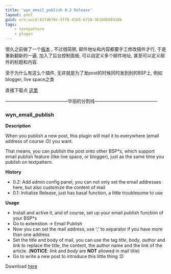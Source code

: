```yaml
---
title: 'wyn_email_publish 0.2 Release'
layout: post
guid: urn:uuid:61fdbf8c-5ff6-41b5-b710-361b9b08420b
tags:
    - textpattern
    - plugin
---
```


很久之前做了一个[版本](http://gopherwood.info/2008/01/16/txp-plugin-wyn-email-publish) , 不过很简陋, 邮件地址和内容都要手工修改插件才行, 于是重新翻新的一遍, 加入了后台控制面板, 可以自定义多个邮件地址, 甚至可以定义邮件的标题和内容.

至于为什么有这么个插件, 无非就是为了发post的时候同时发到别的BSP上, 例如blogger, live space之类

直接下载点 <a href="http://code.google.com/p/wyn-txp-plugins/downloads/list">这里</a>

&#8212;&#8212;&#8212;&#8212;&#8212;&#8212;&#8212;&#8212;&#8212;&#8212;&#8212;&#8212;&#8212;&#8212;华丽的分割线&#8212;&#8212;&#8212;&#8212;&#8212;&#8212;&#8212;&#8212;&#8212;&#8212;&#8212;&#8212;&#8212;&#8212;

### wyn_email_publish

__Description__

When you publish a new post, this plugin will mail it to everywhere (email address of course :D) you want.

That means, you can publish the post onto other <span class="caps">BSP*s, which support email publish feature (like live space, or blogger), just as the same time you publish on textpattern.

__History__

  * 0.2: Add admin config panel, you can not only set the email addresses here, but also customize the content of mail
  * 0.1: Initialize Release, just has basal function, a little troublesome to use

__Usage__

  * Install and active it, and of course, set up your email publish function of your <span class="caps">BSP*s
  * Go to extenstion -&gt; Email Publish
  * Now you can set the mail address, use &#8216;;&#8217; to separator if you have more than one address
  * Set the title and body of mail, you can use the tag *title*, *body*, *author* and *link* to replace the title, the content, the author name and the link of the article. 
    (__NOTICE__: *link* and *body* are __NOT__ allowed in mail title)
  * Go to write a new post to introduce this little thing :D

Download [here](http://code.google.com/p/wyn-txp-plugins/downloads/list)

